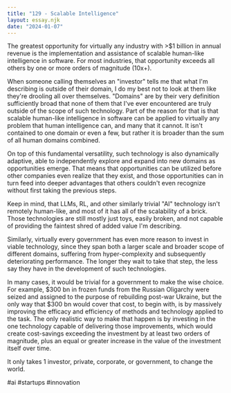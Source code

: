 ```yaml
---
title: "129 - Scalable Intelligence"
layout: essay.njk
date: "2024-01-07"
---
```


The greatest opportunity for virtually any industry with >$1 billion in annual revenue is the implementation and assistance of scalable human-like intelligence in software. For most industries, that opportunity exceeds all others by one or more orders of magnitude (10x+).

When someone calling themselves an "investor" tells me that what I'm describing is outside of their domain, I do my best not to look at them like they're drooling all over themselves. "Domains" are by their very definition sufficiently broad that none of them that I've ever encountered are truly outside of the scope of such technology. Part of the reason for that is that scalable human-like intelligence in software can be applied to virtually any problem that human intelligence can, and many that it cannot. It isn't contained to one domain or even a few, but rather it is broader than the sum of all human domains combined.

On top of this fundamental versatility, such technology is also dynamically adaptive, able to independently explore and expand into new domains as opportunities emerge. That means that opportunities can be utilized before other companies even realize that they exist, and those opportunities can in turn feed into deeper advantages that others couldn't even recognize without first taking the previous steps.

Keep in mind, that LLMs, RL, and other similarly trivial "AI" technology isn't remotely human-like, and most of it has all of the scalability of a brick. Those technologies are still mostly just toys, easily broken, and not capable of providing the faintest shred of added value I'm describing.

Similarly, virtually every government has even more reason to invest in viable technology, since they span both a larger scale and broader scope of different domains, suffering from hyper-complexity and subsequently deteriorating performance. The longer they wait to take that step, the less say they have in the development of such technologies.

In many cases, it would be trivial for a government to make the wise choice. For example, $300 bn in frozen funds from the Russian Oligarchy were seized and assigned to the purpose of rebuilding post-war Ukraine, but the only way that $300 bn would cover that cost, to begin with, is by massively improving the efficacy and efficiency of methods and technology applied to the task. The only realistic way to make that happen is by investing in the one technology capable of delivering those improvements, which would create cost-savings exceeding the investment by at least two orders of magnitude, plus an equal or greater increase in the value of the investment itself over time.

It only takes 1 investor, private, corporate, or government, to change the world.

#ai #startups #innovation
